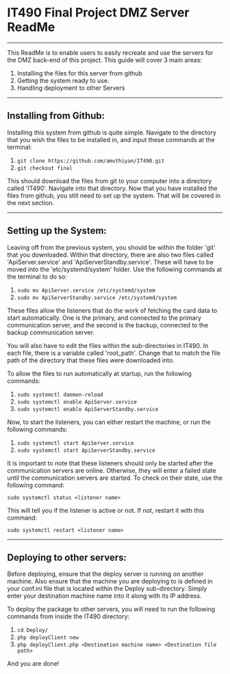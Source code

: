 # IT490 Final Project DMZ Server ReadMe
***
This ReadMe is to enable users to easily recreate and use the servers for the DMZ back-end of this project.
This guide will cover 3 main areas:
1. Installing the files for this server from github
2. Getting the system ready to use.
3. Handling deployment to other Servers
***
## Installing from Github:
Installing this system from github is quite simple. Navigate to the directory that you wish the files to be installed in, and input these commands at the terminal:

1. `git clone https://github.com/amuthiyan/IT490.git`
2. `git checkout final`

This should download the files from git to your computer into a directory called 'IT490'. Navigate into that directory.
Now that you have installed the files from github, you still need to set up the system. That will be covered in the next section.
***
## Setting up the System:
Leaving off from the previous system, you should be within the folder 'git' that you downloaded. Within that directory, there are also two files called 'ApiServer.service' and 'ApiServerStandby.service'. These will have to be moved into the 'etc/systemd/system' folder. Use the following commands at the terminal to do so:

1. `sudo mv ApiServer.service /etc/systemd/system`
2. `sudo mv ApiServerStandby.service /etc/systemd/system`

These files allow the listeners that do the work of fetching the card data to start automatically. One is the primary, and connected to the primary communication server, and the second is the backup, connected to the backup communication server.

You will also have to edit the files within the sub-directories in IT490. In each file, there is a variable called 'root_path'. Change that to match the file path of the directory that these files were downloaded into.

To allow the files to run automatically at startup, run the following commands:

1. `sudo systemctl daemon-reload`
2. `sudo systemctl enable ApiServer.service`
3. `sudo systemctl enable ApiServerStandby.service`

Now, to start the listeners, you can either restart the machine, or run the following commands:

1. `sudo systemctl start ApiServer.service`
2. `sudo systemctl start ApiServerStandby.service`

It is important to note that these listeners should only be started after the communication servers are online. Otherwise, they will enter a failed state until the communication servers are started. To check on their state, use the following command:

`sudo systemctl status <listener name>`

This will tell you if the listener is active or not. If not, restart it with this command:

`sudo systemctl restart <listener name>`
***
## Deploying to other servers:
Before deploying, ensure that the deploy server is running on another machine. Also ensure that the machine you are deploying to is defined in your conf.ini file that is located within the Deploy sub-directory. Simply enter your destination machine name into it along with its IP address.

To deploy the package to other servers, you will need to run the following commands from inside the IT490 directory:

1. `cd Deploy/`
2. `php deployClient new`
3. `php deployClient.php <Destination machine name> <Destination file path>`

And you are done!
